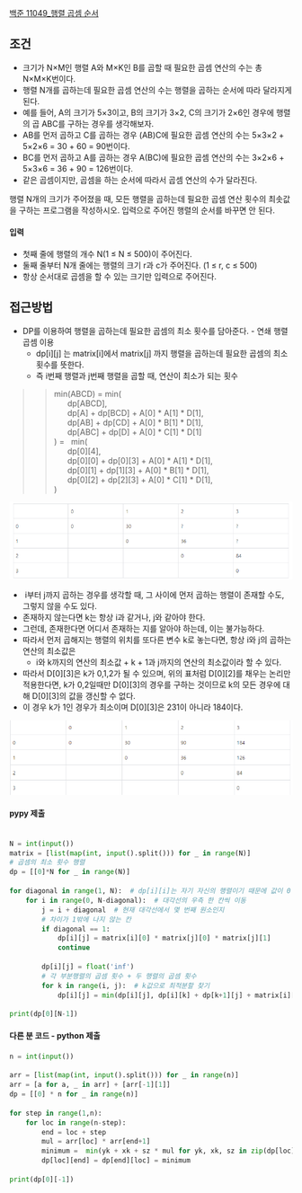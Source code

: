 
[백준 11049_행렬 곱셈 순서](https://www.acmicpc.net/problem/11049)


## 조건

- 크기가 N×M인 행렬 A와 M×K인 B를 곱할 때 필요한 곱셈 연산의 수는 총 N×M×K번이다. 
- 행렬 N개를 곱하는데 필요한 곱셈 연산의 수는 행렬을 곱하는 순서에 따라 달라지게 된다.
- 예를 들어, A의 크기가 5×3이고, B의 크기가 3×2, C의 크기가 2×6인 경우에 행렬의 곱 ABC를 구하는 경우를 생각해보자.
-  AB를 먼저 곱하고 C를 곱하는 경우 (AB)C에 필요한 곱셈 연산의 수는 5×3×2 + 5×2×6 = 30 + 60 = 90번이다.
- BC를 먼저 곱하고 A를 곱하는 경우 A(BC)에 필요한 곱셈 연산의 수는 3×2×6 + 5×3×6 = 36 + 90 = 126번이다.
- 같은 곱셈이지만, 곱셈을 하는 순서에 따라서 곱셈 연산의 수가 달라진다.

행렬 N개의 크기가 주어졌을 때, 모든 행렬을 곱하는데 필요한 곱셈 연산 횟수의 최솟값을 구하는 프로그램을 작성하시오. 입력으로 주어진 행렬의 순서를 바꾸면 안 된다.


#### 입력

- 첫째 줄에 행렬의 개수 N(1 ≤ N ≤ 500)이 주어진다.
- 둘째 줄부터 N개 줄에는 행렬의 크기 r과 c가 주어진다. (1 ≤ r, c ≤ 500)
- 항상 순서대로 곱셈을 할 수 있는 크기만 입력으로 주어진다.


## 접근방법

- DP를 이용하여 행렬을 곱하는데 필요한 곱셈의 최소 횟수를 담아준다. - 연쇄 행렬 곱셈 이용
	- dp[i][j] 는 matrix[i]에서 matrix[j] 까지 행렬을 곱하는데 필요한 곱셈의 최소 횟수를 뜻한다.
	- 즉 i번째 행렬과 j번째 행렬을 곱할 때, 연산이 최소가 되는 횟수

> > min(ABCD) = min(  
>       dp[ABCD],  
>       dp[A] + dp[BCD] + A[0] * A[1] * D[1],  
>       dp[AB] + dp[CD] + A[0] * B[1] * D[1],  
>       dp[ABC] + dp[D] + A[0] * C[1] * D[1]  
> ) =   min(  
>       dp[0][4],  
>       dp[0][0] + dp[0][3] + A[0] * A[1] * D[1],  
>       dp[0][1] + dp[1][3] + A[0] * B[1] * D[1],  
>       dp[0][2] + dp[2][3] + A[0] * C[1] * D[1],  
> )


![](assets/Pasted%20image%2020230301194151.png)


-  i부터 j까지 곱하는 경우를 생각할 때, 그 사이에 먼저 곱하는 행렬이 존재할 수도, 그렇지 않을 수도 있다.
- 존재하지 않는다면 k는 항상 i과 같거나, j와 같아야 한다. 
- 그런데, 존재한다면 어디서 존재하는 지를 알아야 하는데, 이는 불가능하다. 
- 따라서 먼저 곱해지는 행렬의 위치를 또다른 변수 k로 놓는다면, 항상 i와 j의 곱하는 연산의 최소값은 
	- i와 k까지의 연산의 최소값 + k + 1과 j까지의 연산의 최소값이라 할 수 있다.
- 따라서 D[0][3]은 k가 0,1,2가 될 수 있으며, 위의 표처럼 D[0][2]를 채우는 논리만 적용한다면, k가 0,2일때만 D[0][3]의 경우를 구하는 것이므로 k의 모든 경우에 대해 D[0][3]의 값을 갱신할 수 없다. 
- 이 경우 k가 1인 경우가 최소이며 D[0][3]은 231이 아니라 184이다.

![](assets/Pasted%20image%2020230301201316.png)

#### pypy 제출 

```python

N = int(input())
matrix = [list(map(int, input().split())) for _ in range(N)]
# 곱셈의 최소 횟수 행렬
dp = [[0]*N for _ in range(N)]

for diagonal in range(1, N):  # dp[i][i]는 자기 자신의 행렬이기 때문에 값이 0
    for i in range(0, N-diagonal):  # 대각선의 우측 한 칸씩 이동
        j = i + diagonal  # 현재 대각선에서 몇 번째 원소인지
        # 차이가 1밖에 나지 않는 칸
        if diagonal == 1:
            dp[i][j] = matrix[i][0] * matrix[j][0] * matrix[j][1]
            continue

        dp[i][j] = float('inf')
        # 각 부분행렬의 곱셈 횟수 + 두 행렬의 곱셈 횟수
        for k in range(i, j):  # k값으로 최적분할 찾기
            dp[i][j] = min(dp[i][j], dp[i][k] + dp[k+1][j] + matrix[i][0] * matrix[k][1] * matrix[j][1])

print(dp[0][N-1])
```


#### 다른 분 코드 - python 제출

```python
n = int(input())

arr = [list(map(int, input().split())) for _ in range(n)]
arr = [a for a, _ in arr] + [arr[-1][1]]
dp = [[0] * n for _ in range(n)]

for step in range(1,n):
    for loc in range(n-step):
        end = loc + step
        mul = arr[loc] * arr[end+1]
        minimum =  min(yk + xk + sz * mul for yk, xk, sz in zip(dp[loc][loc:end], dp[end][loc+1:end+1], arr[loc+1:end+1]))
        dp[loc][end] = dp[end][loc] = minimum

print(dp[0][-1])

```